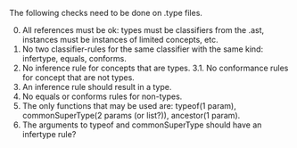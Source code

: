 The following checks need to be done on .type files.

0. All references must be ok: types must be classifiers from the .ast, instances must be instances of limited concepts, etc.
1. No two classifier-rules for the same classifier with the same kind: infertype, equals, conforms.
3. No inference rule for concepts that are types.
   3.1. No conformance rules for concept that are not types.
4. An inference rule should result in a type.
5. No equals or conforms rules for non-types.
7. The only functions that may be used are: typeof(1 param), commonSuperType(2 params (or list?)),
   ancestor(1 param).
8. The arguments to typeof and commonSuperType should have an infertype rule?  
